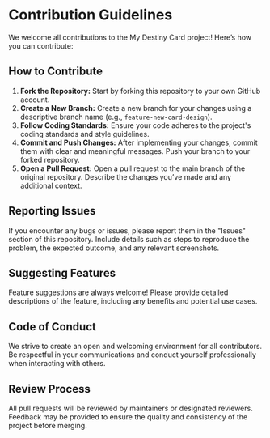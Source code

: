 # Contribution Guidelines

We welcome all contributions to the My Destiny Card project! Here’s how you can contribute:

## How to Contribute
1. **Fork the Repository:** Start by forking this repository to your own GitHub account.
2. **Create a New Branch:** Create a new branch for your changes using a descriptive branch name (e.g., `feature-new-card-design`).
3. **Follow Coding Standards:** Ensure your code adheres to the project's coding standards and style guidelines.
4. **Commit and Push Changes:** After implementing your changes, commit them with clear and meaningful messages. Push your branch to your forked repository.
5. **Open a Pull Request:** Open a pull request to the main branch of the original repository. Describe the changes you’ve made and any additional context.

## Reporting Issues
If you encounter any bugs or issues, please report them in the "Issues" section of this repository. Include details such as steps to reproduce the problem, the expected outcome, and any relevant screenshots.

## Suggesting Features
Feature suggestions are always welcome! Please provide detailed descriptions of the feature, including any benefits and potential use cases.

## Code of Conduct
We strive to create an open and welcoming environment for all contributors. Be respectful in your communications and conduct yourself professionally when interacting with others.

## Review Process
All pull requests will be reviewed by maintainers or designated reviewers. Feedback may be provided to ensure the quality and consistency of the project before merging.
